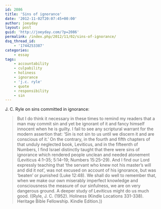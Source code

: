 ```yaml
---
id: 2086
title: 'Sins of ignorance'
date: '2012-11-02T20:07:45+00:00'
author: joeyday
layout: post
guid: 'http://joeyday.com/?p=2086'
permalink: /index.php/2012/11/02/sins-of-ignorance/
dsq_thread_id:
    - '1744253387'
categories:
    - essay
tags:
    - accountability
    - culpability
    - holiness
    - ignorance
    - 'j.c. ryle'
    - quote
    - responsibility
    - sin
---
```


J. C. Ryle on sins committed in ignorance:

> But I do think it necessary in these times to remind my readers that a man may commit sin and yet be ignorant of it and fancy himself innocent when he is guilty. I fail to see any scriptural warrant for the modern assertion that: ‘Sin is not sin to us until we discern it and are conscious of it.’ On the contrary, in the fourth and fifth chapters of that unduly neglected book, Leviticus, and in the fifteenth of Numbers, I find Israel distinctly taught that there were sins of ignorance which rendered people unclean and needed atonement (Leviticus 4:1–35; 5:14–19; Numbers 15:25–29). And I find our Lord expressly teaching that ‘the servant who knew not his master’s will and did it not’, was not excused on account of his ignorance, but was ‘beaten’ or punished (Luke 12:48). We shall do well to remember that, when we make our own miserably imperfect knowledge and consciousness the measure of our sinfulness, we are on very dangerous ground. A deeper study of Leviticus might do us much good. ((Ryle, J. C. (1952). Holiness (Kindle Locations 331-338). Heritage Bible Fellowship. Kindle Edition.))